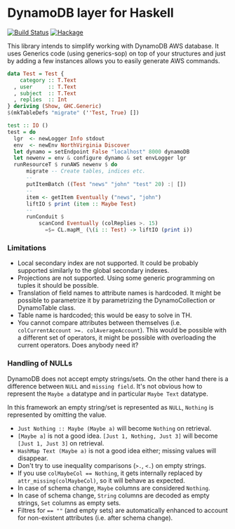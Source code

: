 # DynamoDB layer for Haskell

[![Build Status](https://travis-ci.org/ondrap/dynamodb-simple.svg?branch=master)](https://travis-ci.org/ondrap/dynamodb-simple) [![Hackage](https://img.shields.io/hackage/v/dynamodb-simple.svg)](https://hackage.haskell.org/package/dynamodb-simple)

This library intends to simplify working with DynamoDB AWS database.
It uses Generics code (using generics-sop) on top of your structures
and just by adding a few instances allows you to easily generate AWS
commands.

````haskell
data Test = Test {
    category :: T.Text
  , user     :: T.Text
  , subject  :: T.Text
  , replies  :: Int
} deriving (Show, GHC.Generic)
$(mkTableDefs "migrate" (''Test, True) [])

test :: IO ()
test = do
  lgr  <- newLogger Info stdout
  env  <- newEnv NorthVirginia Discover
  let dynamo = setEndpoint False "localhost" 8000 dynamoDB
  let newenv = env & configure dynamo & set envLogger lgr
  runResourceT $ runAWS newenv $ do
      migrate -- Create tables, indices etc.
      --
      putItemBatch ((Test "news" "john" "test" 20) :| [])
      --
      item <- getItem Eventually ("news", "john")
      liftIO $ print (item :: Maybe Test)
      --
      runConduit $
          scanCond Eventually (colReplies >. 15)
            =$= CL.mapM_ (\(i :: Test) -> liftIO (print i))
````

### Limitations

- Local secondary index are not supported. It could be probably supported similarly to the global secondary indexes.
- Projections are not supported. Using some generic programming on tuples it should be possible.
- Translation of field names to attribute names is hardcoded. It might be possible to parametrize it by
  parametrizing the DynamoCollection or DynamoTable class.
- Table name is hardcoded; this would be easy to solve in TH.
- You cannot compare attributes between themselves (i.e. `colCurrentAccount >=. colAverageAccount`).
  This would be possible with a different set of operators, it might be possible with overloading the current operators.
  Does anybody need it?

### Handling of NULLs

DynamoDB does not accept empty strings/sets. On the other hand
there is a difference between `NULL` and `missing field`.
It's not obvious how to represent the `Maybe a` datatype and in particular `Maybe Text` datatype.

In this framework an empty string/set is represented as `NULL`, `Nothing` is represented by omitting the value.

* `Just Nothing :: Maybe (Maybe a)` will become `Nothing` on retrieval.
* `[Maybe a]` is not a good idea. `[Just 1, Nothing, Just 3]` will become `[Just 1, Just 3]` on retrieval.
* `HashMap Text (Maybe a)` is not a good idea either; missing values will disappear.
* Don't try to use inequality comparisons (`>.`, `<.`) on empty strings.
* If you use `colMaybeCol == Nothing`, it gets internally replaced
  by `attr_missing(colMaybeCol)`, so it will behave as expected.
* In case of schema change, `Maybe` columns are considered `Nothing`.
* In case of schema change, `String` columns are decoded as empty strings, `Set` columns
  as empty sets.
* Filtres for `== ""` (and empty sets) are automatically enhanced to account for
  non-existent attributes (i.e. after schema change).
